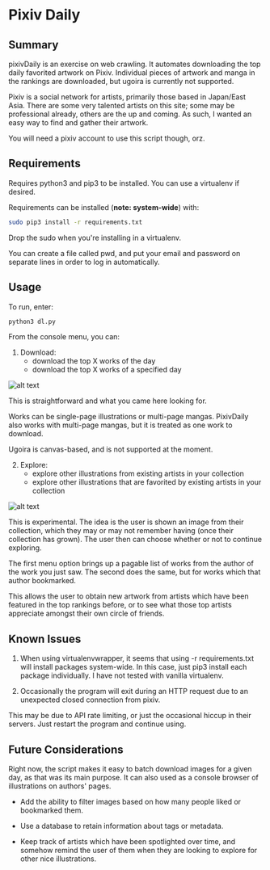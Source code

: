 # Pixiv Daily

## Summary
pixivDaily is an exercise on web crawling. It
automates downloading the top daily favorited
artwork on Pixiv. Individual pieces of artwork and
manga in the rankings are downloaded, but ugoira is
currently not supported.

Pixiv is a social network for artists, primarily those based
in Japan/East Asia. There are some very talented artists on this site; 
some may be professional already, others are the up and coming.
As such, I wanted an easy way to find and gather their artwork.

You will need a pixiv account to use this script though, orz.


## Requirements
Requires python3 and pip3 to be installed. You can use a virtualenv if desired.

Requirements can be installed (**note: system-wide**) with:

```sh
sudo pip3 install -r requirements.txt
```

Drop the sudo when you're installing in a virtualenv.

You can create a file called pwd, and put your email
and password on separate lines in order to log in
automatically.

## Usage
To run, enter:

```sh
python3 dl.py
```

From the console menu, you can:

1. Download:
    - download the top X works of the day
    - download the top X works of a specified day

![alt text](https://cloud.githubusercontent.com/assets/5768263/26764563/0a2b8c8e-4937-11e7-8386-e59c440fd0c1.png "Root menu")

This is straightforward and what you came here looking for.

Works can be single-page illustrations or multi-page mangas. PixivDaily also
works with multi-page mangas, but it is treated as one work to download.

Ugoira is canvas-based, and is not supported at the moment.

2. Explore:
    - explore other illustrations from existing artists
in your collection
    - explore other illustrations that are favorited by
existing artists in your collection

![alt text](https://cloud.githubusercontent.com/assets/5768263/26764565/0dd69220-4937-11e7-9608-c3d465ac50b7.png "Explore menu")

This is experimental. The idea is the user is shown an image from their collection,
which they may or may not remember having (once their collection has grown). The
user then can choose whether or not to continue exploring.

The first menu option brings up a pagable list of works from the author of the work
you just saw. The second does the same, but for works which that author bookmarked.

This allows the user to obtain new artwork from artists which have been featured in
the top rankings before, or to see what those top artists appreciate amongst their
own circle of friends.


## Known Issues
1. When using virtualenvwrapper, it seems that using -r requirements.txt will install
packages system-wide. In this case, just pip3 install each package individually.
I have not tested with vanilla virtualenv.

2. Occasionally the program will exit during an HTTP request due to an unexpected closed
connection from pixiv.

This may be due to API rate limiting, or just the occasional hiccup in their servers.
Just restart the program and continue using.


## Future Considerations
Right now, the script makes it easy to batch download images for a given day, as that
was its main purpose. It can also used as a console browser of illustrations on authors' pages.

- Add the ability to filter images based on how many people liked or bookmarked them.

- Use a database to retain information about tags or metadata.

- Keep track of artists which have been spotlighted over time, and somehow remind the user
of them when they are looking to explore for other nice illustrations.

